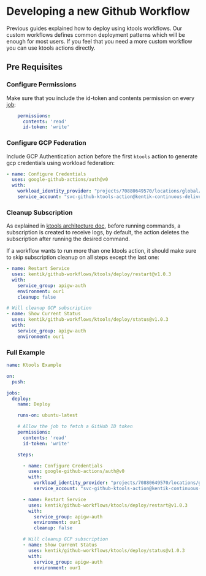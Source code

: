 # Developing a new Github Workflow

Previous guides explained how to deploy using ktools workflows. Our custom workflows defines common deployment patterns which will be enough for most users. If you feel that you need a more custom workflow you can use ktools actions directly.


## Pre Requisites

### Configure Permissions

Make sure that you include the id-token and contents permission on every [job](https://docs.github.com/en/actions/using-workflows/workflow-syntax-for-github-actions#jobsjob_idpermissions):

```yaml
    permissions:
      contents: 'read'
      id-token: 'write'
```

### Configure GCP Federation

Include GCP Authentication action before the first `ktools` action to generate gcp credentials using workload federation:

```yaml
- name: Configure Credentials
  uses: google-github-actions/auth@v0
  with:
    workload_identity_provider: "projects/70880649570/locations/global/workloadIdentityPools/github-pool/providers/github-provider"
    service_account: "svc-github-ktools-action@kentik-continuous-delivery.iam.gserviceaccount.com"
```

### Cleanup Subscription

As explained in [ktools architecture doc](../../../ktools/reference/architecture/#architecture-overview), before running commands, a subscription is created to receive logs, by default, the action deletes the subscription after running the desired command.

If a workflow wants to run more than one ktools action, it should make sure to skip subscription cleanup on all steps except the last one:

``` yaml
- name: Restart Service
  uses: kentik/github-workflows/ktools/deploy/restart@v1.0.3
  with:
    service_group: apigw-auth
    environment: our1
    cleanup: false

# Will cleanup GCP subscription
- name: Show Current Status
  uses: kentik/github-workflows/ktools/deploy/status@v1.0.3
  with:
    service_group: apigw-auth
    environment: our1
```

### Full Example

```yaml
name: Ktools Example

on:
  push:

jobs:
  deploy:
    name: Deploy

    runs-on: ubuntu-latest

    # Allow the job to fetch a GitHub ID token
    permissions:
      contents: 'read'
      id-token: 'write'

    steps:

      - name: Configure Credentials
        uses: google-github-actions/auth@v0
        with:
          workload_identity_provider: "projects/70880649570/locations/global/workloadIdentityPools/github-pool/providers/github-provider"
          service_account: "svc-github-ktools-action@kentik-continuous-delivery.iam.gserviceaccount.com"

      - name: Restart Service
        uses: kentik/github-workflows/ktools/deploy/restart@v1.0.3
        with:
          service_group: apigw-auth
          environment: our1
          cleanup: false

      # Will cleanup GCP subscription
      - name: Show Current Status
        uses: kentik/github-workflows/ktools/deploy/status@v1.0.3
        with:
          service_group: apigw-auth
          environment: our1
```
